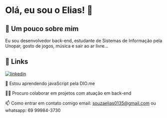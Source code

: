# Olá, eu sou o Elias! 👋


## 🚀 Um pouco sobre mim
Eu sou desenvolvedor back-end, estudante de Sistemas de Informação pela Unopar, gosto de jogos, música e sair ao ar livre...


## 🔗 Links
[![linkedin](https://img.shields.io/badge/linkedin-0A66C2?style=for-the-badge&logo=linkedin&logoColor=white)](https://www.linkedin.com/in/elias-souza-8144a0333/)


🧠 Estou aprendendo javaScript pela DIO.me

👯‍♀️ Procuro colaborar em projetos com atuação em back-end

📫 Como entrar em contato comigo email: souzaelias0135@gmail.com
ou whatsapp: 69 99984-3730





